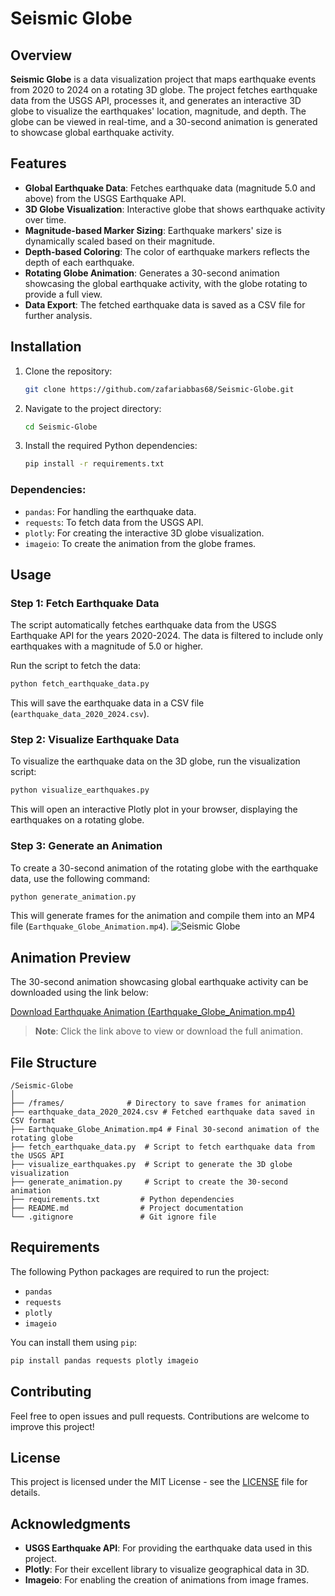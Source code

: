 
# Seismic Globe

## Overview

**Seismic Globe** is a data visualization project that maps earthquake events from 2020 to 2024 on a rotating 3D globe. The project fetches earthquake data from the USGS API, processes it, and generates an interactive 3D globe to visualize the earthquakes' location, magnitude, and depth. The globe can be viewed in real-time, and a 30-second animation is generated to showcase global earthquake activity.

## Features

- **Global Earthquake Data**: Fetches earthquake data (magnitude 5.0 and above) from the USGS Earthquake API.
- **3D Globe Visualization**: Interactive globe that shows earthquake activity over time.
- **Magnitude-based Marker Sizing**: Earthquake markers' size is dynamically scaled based on their magnitude.
- **Depth-based Coloring**: The color of earthquake markers reflects the depth of each earthquake.
- **Rotating Globe Animation**: Generates a 30-second animation showcasing the global earthquake activity, with the globe rotating to provide a full view.
- **Data Export**: The fetched earthquake data is saved as a CSV file for further analysis.

## Installation

1. Clone the repository:
   ```bash
   git clone https://github.com/zafariabbas68/Seismic-Globe.git
   ```

2. Navigate to the project directory:
   ```bash
   cd Seismic-Globe
   ```

3. Install the required Python dependencies:
   ```bash
   pip install -r requirements.txt
   ```

### Dependencies:
- `pandas`: For handling the earthquake data.
- `requests`: To fetch data from the USGS API.
- `plotly`: For creating the interactive 3D globe visualization.
- `imageio`: To create the animation from the globe frames.

## Usage

### Step 1: Fetch Earthquake Data

The script automatically fetches earthquake data from the USGS Earthquake API for the years 2020-2024. The data is filtered to include only earthquakes with a magnitude of 5.0 or higher.

Run the script to fetch the data:
```bash
python fetch_earthquake_data.py
```

This will save the earthquake data in a CSV file (`earthquake_data_2020_2024.csv`).

### Step 2: Visualize Earthquake Data

To visualize the earthquake data on the 3D globe, run the visualization script:
```bash
python visualize_earthquakes.py
```

This will open an interactive Plotly plot in your browser, displaying the earthquakes on a rotating globe.

### Step 3: Generate an Animation

To create a 30-second animation of the rotating globe with the earthquake data, use the following command:
```bash
python generate_animation.py
```

This will generate frames for the animation and compile them into an MP4 file (`Earthquake_Globe_Animation.mp4`).
![Seismic Globe](images/frame_649.png)

## Animation Preview

The 30-second animation showcasing global earthquake activity can be downloaded using the link below:

[Download Earthquake Animation (Earthquake_Globe_Animation.mp4)](https://github.com/zafariabbas68/Seismic-Globe/raw/main/Earthquake_Globe_Animation.mp4)

> **Note**: Click the link above to view or download the full animation.

## File Structure

```
/Seismic-Globe
│
├── /frames/              # Directory to save frames for animation
├── earthquake_data_2020_2024.csv # Fetched earthquake data saved in CSV format
├── Earthquake_Globe_Animation.mp4 # Final 30-second animation of the rotating globe
├── fetch_earthquake_data.py  # Script to fetch earthquake data from the USGS API
├── visualize_earthquakes.py  # Script to generate the 3D globe visualization
├── generate_animation.py     # Script to create the 30-second animation
├── requirements.txt         # Python dependencies
├── README.md                # Project documentation
└── .gitignore               # Git ignore file
```

## Requirements

The following Python packages are required to run the project:

- `pandas`
- `requests`
- `plotly`
- `imageio`

You can install them using `pip`:

```bash
pip install pandas requests plotly imageio
```

## Contributing

Feel free to open issues and pull requests. Contributions are welcome to improve this project!

## License

This project is licensed under the MIT License - see the [LICENSE](LICENSE) file for details.

## Acknowledgments

- **USGS Earthquake API**: For providing the earthquake data used in this project.
- **Plotly**: For their excellent library to visualize geographical data in 3D.
- **Imageio**: For enabling the creation of animations from image frames.
```

